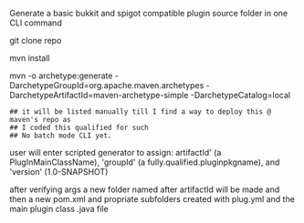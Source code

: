 Generate a basic bukkit and spigot compatible plugin source folder in one CLI command

git clone repo

mvn install

mvn -o archetype:generate -DarchetypeGroupId=org.apache.maven.archetypes -DarchetypeArtifactId=maven-archetype-simple -DarchetypeCatalog=local

    ## it will be listed manually till I find a way to deploy this @ maven's repo as 
    ## I coded this qualified for such
    ## No batch mode CLI yet.

user will enter scripted generator to assign:
artifactId' (a PlugInMainClassName),
    'groupId' (a fully.qualified.pluginpkgname), and 'version' (1.0-SNAPSHOT)

after verifying args a new folder named after artifactId will be made and then a
new pom.xml and propriate subfolders created with plug.yml and the main plugin
class .java file